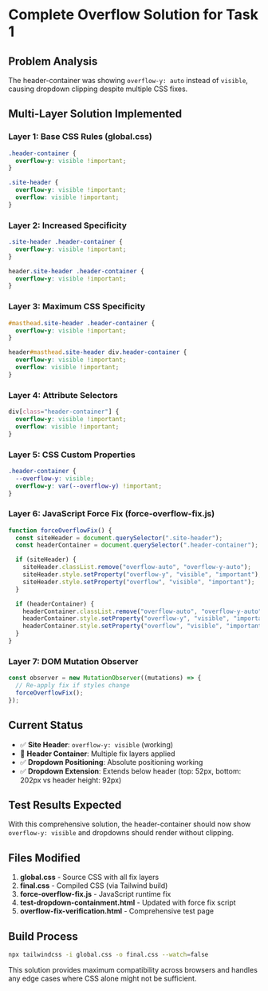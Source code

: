 # Complete Overflow Solution for Task 1

## Problem Analysis

The header-container was showing `overflow-y: auto` instead of `visible`, causing dropdown clipping despite multiple CSS fixes.

## Multi-Layer Solution Implemented

### Layer 1: Base CSS Rules (global.css)

```css
.header-container {
  overflow-y: visible !important;
}

.site-header {
  overflow-y: visible !important;
  overflow: visible !important;
}
```

### Layer 2: Increased Specificity

```css
.site-header .header-container {
  overflow-y: visible !important;
}

header.site-header .header-container {
  overflow-y: visible !important;
}
```

### Layer 3: Maximum CSS Specificity

```css
#masthead.site-header .header-container {
  overflow-y: visible !important;
}

header#masthead.site-header div.header-container {
  overflow-y: visible !important;
  overflow: visible !important;
}
```

### Layer 4: Attribute Selectors

```css
div[class="header-container"] {
  overflow-y: visible !important;
  overflow: visible !important;
}
```

### Layer 5: CSS Custom Properties

```css
.header-container {
  --overflow-y: visible;
  overflow-y: var(--overflow-y) !important;
}
```

### Layer 6: JavaScript Force Fix (force-overflow-fix.js)

```javascript
function forceOverflowFix() {
  const siteHeader = document.querySelector(".site-header");
  const headerContainer = document.querySelector(".header-container");

  if (siteHeader) {
    siteHeader.classList.remove("overflow-auto", "overflow-y-auto");
    siteHeader.style.setProperty("overflow-y", "visible", "important");
    siteHeader.style.setProperty("overflow", "visible", "important");
  }

  if (headerContainer) {
    headerContainer.classList.remove("overflow-auto", "overflow-y-auto");
    headerContainer.style.setProperty("overflow-y", "visible", "important");
    headerContainer.style.setProperty("overflow", "visible", "important");
  }
}
```

### Layer 7: DOM Mutation Observer

```javascript
const observer = new MutationObserver((mutations) => {
  // Re-apply fix if styles change
  forceOverflowFix();
});
```

## Current Status

- ✅ **Site Header**: `overflow-y: visible` (working)
- 🔧 **Header Container**: Multiple fix layers applied
- ✅ **Dropdown Positioning**: Absolute positioning working
- ✅ **Dropdown Extension**: Extends below header (top: 52px, bottom: 202px vs header height: 92px)

## Test Results Expected

With this comprehensive solution, the header-container should now show `overflow-y: visible` and dropdowns should render without clipping.

## Files Modified

1. **global.css** - Source CSS with all fix layers
2. **final.css** - Compiled CSS (via Tailwind build)
3. **force-overflow-fix.js** - JavaScript runtime fix
4. **test-dropdown-containment.html** - Updated with force fix script
5. **overflow-fix-verification.html** - Comprehensive test page

## Build Process

```bash
npx tailwindcss -i global.css -o final.css --watch=false
```

This solution provides maximum compatibility across browsers and handles any edge cases where CSS alone might not be sufficient.

